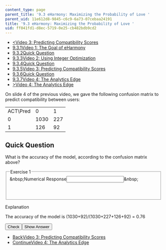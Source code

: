 ```yaml
---
content_type: page
parent_title: '9.3 eHarmony: Maximizing the Probability of Love '
parent_uid: 11e612d8-9845-c6c9-6a73-07cebaa24191
title: '9.3 eHarmony: Maximizing the Probability of Love '
uid: ff041fd1-d8ec-5719-0e25-cb482bdb9cd2
---
```

<ul class="navigation pagination">
    <li id="top_bck_btn"><a href="./resolveuid/4ee865af69155a39e352d98aad5670d0">&lt;<span>Video 3: Predicting Compatibility Scores</span></a></li>
    <li id="flp_btn_1"><a href="./resolveuid/11e612d89845c6c96a7307cebaa24191">9.3.1<span>Video 1: The Goal of eHarmony</span></a></li>
    <li id="flp_btn_2"><a href="./resolveuid/c616e1a84cbef628f458bec9f000bbaf">9.3.2<span>Quick Question</span></a></li>
    <li id="flp_btn_3"><a href="./resolveuid/53b49e57bb91291ac131759296912fa6">9.3.3<span>Video 2: Using Integer Optimization</span></a></li>
    <li id="flp_btn_4"><a href="./resolveuid/06f9b5cf1bb0c54f31c944aa1cd51567">9.3.4<span>Quick Question</span></a></li>
    <li id="flp_btn_5"><a href="./resolveuid/4ee865af69155a39e352d98aad5670d0">9.3.5<span>Video 3: Predicting Compatibility Scores</span></a></li>
    <li id="flp_btn_6" class="button_selected"><a href="./resolveuid/ff041fd1d8ec57190e25cb482bdb9cd2">9.3.6<span>Quick Question</span></a></li>
    <li id="flp_btn_7"><a href="./resolveuid/77d81d8b92b7acee0e6b7bc04c4a9533">9.3.7<span>Video 4: The Analytics Edge</span></a></li>
    <li id="top_continue_btn"><a href="./resolveuid/77d81d8b92b7acee0e6b7bc04c4a9533">&gt;<span>Video 4: The Analytics Edge</span></a></li>
</ul>
<p>On slide 4 of the previous video, we gave the following confusion matrix to predict compatibility between users:</p>
<div class="maintabletemplate">
	<table class=tablewidth25>
		<tr><td>ACT\Pred</td><td>0</td><td>1</td></tr>
		<tr><td>0</td><td>1030</td><td>227</td></tr>
		<tr><td>1</td><td>126</td><td>92</td></tr>
	</table>
	</div>
<h2 class="subhead">Quick Question</h2>
<div class="self_assessment">
<div id="Q1_div" class="problem_question">
<p display_name="Quick Question" url_name="Quick_Question_713">What is the accuracy of the model, according to the confusion matrix above?</p>
<fieldset><legend class="visually-hidden">Exercise 1</legend>
<div class="choice"><label id="Q1_label"><span id="Q1_aria_status" tabindex="-1" class="visually-hidden">&amp;nbsp;</span><span class="visually-hidden">Numerical Response</span><input type="text" id="Q1_input" value="" onkeypress="numericTypedOrDropDownSelected(1)" class="problem_text_input" /><input type="hidden" id="Q1_ans" value="0.76" /><input type="hidden" id="Q1_tolerance" value="1%" /><span id="Q1_normal_status" class="nostatus" aria-hidden="true">&amp;nbsp;</span></label></div>
<p id="S1_ans" tabindex="-1" class="problem_answer">&nbsp;</p>
</fieldset></div>
<div id="S1_div" class="problem_solution" tabindex="-1" display_name="Quick Question" url_name="Quick_Question_715">
<div class="detailed-solution">
<p>Explanation</p>
<p>The accuracy of the model is (1030+92)/(1030+227+126+92) = 0.76</p>
</div>
</div>
<div class="action"><button id="Q1_button" onclick="checkAnswer({1: 'numerical'})" class="problem_mo_button">Check</button><button id="Q1_button_show" onclick="showHideSolution({1: 'numerical'}, 1, [1])" class="problem_mo_button">Show Answer</button></div>
</div>
<ul class="navigation progress">
    <li id="bck_btn"><a href="./resolveuid/4ee865af69155a39e352d98aad5670d0">Back<span>Video 3: Predicting Compatibility Scores</span></a></li>
    <li id="continue_btn"><a href="./resolveuid/77d81d8b92b7acee0e6b7bc04c4a9533">Continue<span>Video 4: The Analytics Edge</span></a></li>
</ul>